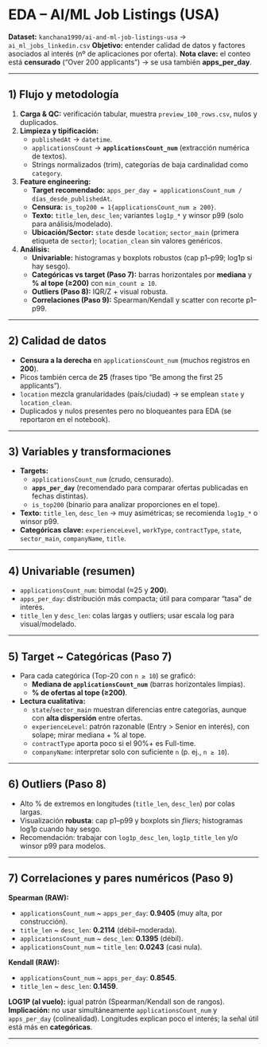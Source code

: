 # EDA – AI/ML Job Listings (USA)

**Dataset:** `kanchana1990/ai-and-ml-job-listings-usa` → `ai_ml_jobs_linkedin.csv`
**Objetivo:** entender calidad de datos y factores asociados al interés (nº de aplicaciones por oferta).
**Nota clave:** el conteo está **censurado** (“Over 200 applicants”) → se usa también **apps_per_day**.

---

## 1) Flujo y metodología
1. **Carga & QC:** verificación tabular, muestra `preview_100_rows.csv`, nulos y duplicados.
2. **Limpieza y tipificación:**
   - `publishedAt` → `datetime`.
   - `applicationsCount` → **`applicationsCount_num`** (extracción numérica de textos).
   - Strings normalizados (trim), categorías de baja cardinalidad como `category`.
3. **Feature engineering:**
   - **Target recomendado:** `apps_per_day = applicationsCount_num / días_desde_publishedAt`.
   - **Censura:** `is_top200 = 1{applicationsCount_num ≥ 200}`.
   - **Texto:** `title_len`, `desc_len`; variantes `log1p_*` y winsor p99 (solo para análisis/modelado).
   - **Ubicación/Sector:** `state` desde `location`; `sector_main` (primera etiqueta de `sector`); `location_clean` sin valores genéricos.
4. **Análisis:**
   - **Univariable:** histogramas y boxplots robustos (cap p1–p99; log1p si hay sesgo).
   - **Categóricas vs target (Paso 7):** barras horizontales por **mediana** y **% al tope (≥200)** con `min_count ≥ 10`.
   - **Outliers (Paso 8):** IQR/Z + visual robusta.
   - **Correlaciones (Paso 9):** Spearman/Kendall y scatter con recorte p1–p99.

---

## 2) Calidad de datos
- **Censura a la derecha** en `applicationsCount_num` (muchos registros en **200**).
- Picos también cerca de **25** (frases tipo “Be among the first 25 applicants”).
- `location` mezcla granularidades (país/ciudad) → se emplean `state` y `location_clean`.
- Duplicados y nulos presentes pero no bloqueantes para EDA (se reportaron en el notebook).

---

## 3) Variables y transformaciones
- **Targets:**
  - `applicationsCount_num` (crudo, censurado).
  - **`apps_per_day`** (recomendado para comparar ofertas publicadas en fechas distintas).
  - `is_top200` (binario para analizar proporciones en el tope).
- **Texto:** `title_len`, `desc_len` → muy asimétricas; se recomienda `log1p_*` o winsor p99.
- **Categóricas clave:** `experienceLevel`, `workType`, `contractType`, `state`, `sector_main`, `companyName`, `title`.

---

## 4) Univariable (resumen)
- `applicationsCount_num`: bimodal (≈25 y **200**).
- `apps_per_day`: distribución más compacta; útil para comparar “tasa” de interés.
- `title_len` y `desc_len`: colas largas y outliers; usar escala log para visual/modelado.

---

## 5) Target ~ Categóricas (Paso 7)
- Para cada categórica (Top-20 con `n ≥ 10`) se graficó:
  - **Mediana de `applicationsCount_num`** (barras horizontales limpias).
  - **% de ofertas al tope (≥200)**.
- **Lectura cualitativa:**
  - `state`/`sector_main` muestran diferencias entre categorías, aunque con **alta dispersión** entre ofertas.
  - `experienceLevel`: patrón razonable (Entry > Senior en interés), con solape; mirar mediana + % al tope.
  - `contractType` aporta poco si el 90%+ es Full-time.
  - `companyName`: interpretar solo con suficiente `n` (p. ej., `n ≥ 10`).

---

## 6) Outliers (Paso 8)
- Alto % de extremos en longitudes (`title_len`, `desc_len`) por colas largas.
- Visualización **robusta**: cap p1–p99 y boxplots sin *fliers*; histogramas log1p cuando hay sesgo.
- Recomendación: trabajar con `log1p_desc_len`, `log1p_title_len` y/o winsor p99 para modelos.

---

## 7) Correlaciones y pares numéricos (Paso 9)
**Spearman (RAW):**
- `applicationsCount_num` ~ `apps_per_day`: **0.9405** (muy alta, por construcción).
- `title_len` ~ `desc_len`: **0.2114** (débil–moderada).
- `applicationsCount_num` ~ `desc_len`: **0.1395** (débil).
- `applicationsCount_num` ~ `title_len`: **0.0243** (casi nula).

**Kendall (RAW):**
- `applicationsCount_num` ~ `apps_per_day`: **0.8545**.
- `title_len` ~ `desc_len`: **0.1459**.

**LOG1P (al vuelo):** igual patrón (Spearman/Kendall son de rangos).
**Implicación:** no usar simultáneamente `applicationsCount_num` y `apps_per_day` (colinealidad). Longitudes explican poco el interés; la señal útil está más en **categóricas**.

---
